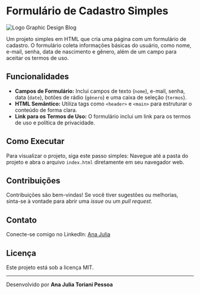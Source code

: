 #  Formulário de Cadastro Simples

![Logo Graphic Design Blog](https://i.pinimg.com/1200x/d2/5c/19/d25c190e41df0454118dcd39ac267810.jpg)

Um projeto simples em HTML que cria uma página com um formulário de cadastro. O formulário coleta informações básicas do usuário, como nome, e-mail, senha, data de nascimento e gênero, além de um campo para aceitar os termos de uso.

##  Funcionalidades

*   **Campos de Formulário:** Inclui campos de texto (`nome`), e-mail, senha, data (`date`), botões de rádio (`gênero`) e uma caixa de seleção (`termos`).
*   **HTML Semântico:** Utiliza tags como `<header>` e `<main>` para estruturar o conteúdo de forma clara.
*   **Link para os Termos de Uso:** O formulário inclui um link para os termos de uso e política de privacidade.

  ## Como Executar
Para visualizar o projeto, siga este passo simples:
    Navegue até a pasta do projeto e abra o arquivo `index.html` diretamente em seu navegador web.

## Contribuições
Contribuições são bem-vindas! Se você tiver sugestões ou melhorias, sinta-se à vontade para abrir uma _issue_ ou um _pull request_.

## Contato
Conecte-se comigo no LinkedIn:
[Ana Julia](https://www.linkedin.com/in/ajtp)

## Licença
Este projeto está sob a licença MIT.

---
Desenvolvido por **Ana Julia Toriani Pessoa**
